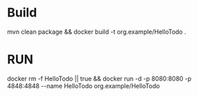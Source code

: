 # Build
mvn clean package && docker build -t org.example/HelloTodo .

# RUN

docker rm -f HelloTodo || true && docker run -d -p 8080:8080 -p 4848:4848 --name HelloTodo org.example/HelloTodo 